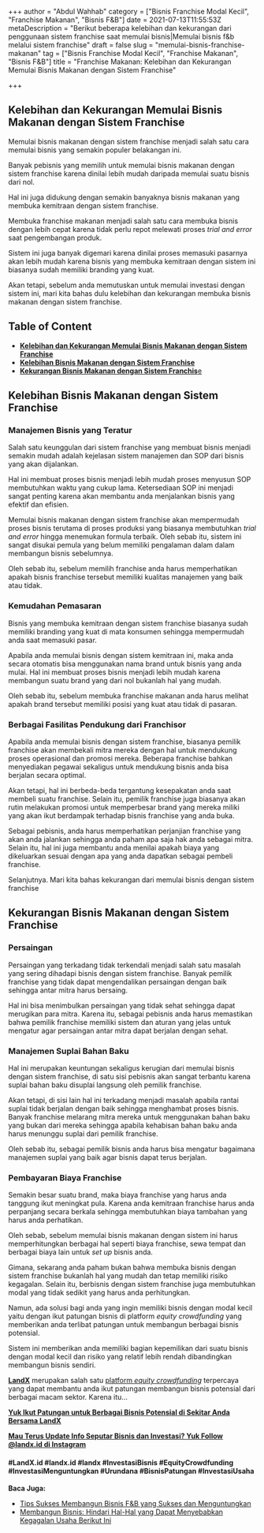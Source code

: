 +++
author = "Abdul Wahhab"
category = ["Bisnis Franchise Modal Kecil", "Franchise Makanan", "Bisnis F&B"]
date = 2021-07-13T11:55:53Z
metaDescription = "Berikut beberapa kelebihan dan kekurangan dari penggunaan sistem franchise saat memulai bisnis|Memulai bisnis f&b melalui sistem franchise"
draft = false
slug = "memulai-bisnis-franchise-makanan"
tag = ["Bisnis Franchise Modal Kecil", "Franchise Makanan", "Bisnis F&B"]
title = "Franchise Makanan: Kelebihan dan Kekurangan Memulai Bisnis Makanan dengan Sistem Franchise"

+++


## Kelebihan dan Kekurangan Memulai Bisnis Makanan dengan Sistem Franchise

Memulai bisnis makanan dengan sistem franchise menjadi salah satu cara memulai bisnis yang semakin populer belakangan ini.

Banyak pebisnis yang memilih untuk memulai bisnis makanan dengan sistem franchise karena dinilai lebih mudah daripada memulai suatu bisnis dari nol.

Hal ini juga didukung dengan semakin banyaknya bisnis makanan yang membuka kemitraan dengan sistem franchise.

Membuka franchise makanan menjadi salah satu cara membuka bisnis dengan lebih cepat karena tidak perlu repot melewati proses _trial and error_ saat pengembangan produk.

Sistem ini juga banyak digemari karena dinilai proses memasuki pasarnya akan lebih mudah karena bisnis yang membuka kemitraan dengan sistem ini biasanya sudah memiliki branding yang kuat.

Akan tetapi, sebelum anda memutuskan untuk memulai investasi dengan sistem ini, mari kita bahas dulu kelebihan dan kekurangan membuka bisnis makanan dengan sistem franchise.

## Table of Content

* **[Kelebihan dan Kekurangan Memulai Bisnis Makanan dengan Sistem Franchise](#kelebihan-dan-kekurangan-memulai-bisnis-makanan-dengan-sistem-franchise)**
* **[Kelebihan Bisnis Makanan dengan Sistem Franchise](#kelebihan-bisnis-makanan-dengan-sistem-franchise)**
* [**Kekurangan Bisnis Makanan dengan Sistem Franchis**e](#kekurangan-bisnis-makanan-dengan-sistem-franchise)

## Kelebihan Bisnis Makanan dengan Sistem Franchise

### Manajemen Bisnis yang Teratur

Salah satu keunggulan dari sistem franchise yang membuat bisnis menjadi semakin mudah adalah kejelasan sistem manajemen dan SOP dari bisnis yang akan dijalankan.

Hal ini membuat proses bisnis menjadi lebih mudah proses menyusun SOP membutuhkan waktu yang cukup lama. Ketersediaan SOP ini menjadi sangat penting karena akan membantu anda menjalankan bisnis yang efektif dan efisien.

Memulai bisnis makanan dengan sistem franchise akan mempermudah proses bisnis terutama di proses produksi yang biasanya membutuhkan _trial and error_ hingga menemukan formula terbaik. Oleh sebab itu, sistem ini sangat disukai pemula yang belum memiliki pengalaman dalam dalam membangun bisnis sebelumnya.

Oleh sebab itu, sebelum memilih franchise anda harus memperhatikan apakah bisnis franchise tersebut memiliki kualitas manajemen yang baik atau tidak.

### Kemudahan Pemasaran

Bisnis yang membuka kemitraan dengan sistem franchise biasanya sudah memiliki branding yang kuat di mata konsumen sehingga mempermudah anda saat memasuki pasar.

Apabila anda memulai bisnis dengan sistem kemitraan ini, maka anda secara otomatis bisa menggunakan nama brand untuk bisnis yang anda mulai. Hal ini membuat proses bisnis menjadi lebih mudah karena membangun suatu brand yang dari nol bukanlah hal yang mudah.

Oleh sebab itu, sebelum membuka franchise makanan anda harus melihat apakah brand tersebut memiliki posisi yang kuat atau tidak di pasaran.

### Berbagai Fasilitas Pendukung dari Franchisor

Apabila anda memulai bisnis dengan sistem franchise, biasanya pemilik franchise akan membekali mitra mereka dengan hal untuk mendukung proses operasional dan promosi mereka. Beberapa franchise bahkan menyediakan pegawai sekaligus untuk mendukung bisnis anda bisa berjalan secara optimal.

Akan tetapi, hal ini berbeda-beda tergantung kesepakatan anda saat membeli suatu franchise. Selain itu, pemilik franchise juga biasanya akan rutin melakukan promosi untuk memperbesar brand yang mereka miliki yang akan ikut berdampak terhadap bisnis franchise yang anda buka.

Sebagai pebisnis, anda harus memperhatikan perjanjian franchise yang akan anda jalankan sehingga anda paham apa saja hak anda sebagai mitra. Selain itu, hal ini juga membantu anda menilai apakah biaya yang dikeluarkan sesuai dengan apa yang anda dapatkan sebagai pembeli franchise.

Selanjutnya. Mari kita bahas kekurangan dari memulai bisnis dengan sistem franchise

## Kekurangan Bisnis Makanan dengan Sistem Franchise

### Persaingan

Persaingan yang terkadang tidak terkendali menjadi salah satu masalah yang sering dihadapi bisnis dengan sistem franchise. Banyak pemilik franchise yang tidak dapat mengendalikan persaingan dengan baik sehingga antar mitra harus bersaing.

Hal ini bisa menimbulkan persaingan yang tidak sehat sehingga dapat merugikan para mitra. Karena itu, sebagai pebisnis anda harus memastikan bahwa pemilik franchise memiliki sistem dan aturan yang jelas untuk mengatur agar persaingan antar mitra dapat berjalan dengan sehat.

### Manajemen Suplai Bahan Baku

Hal ini merupakan keuntungan sekaligus kerugian dari memulai bisnis dengan sistem franchise, di satu sisi pebisnis akan sangat terbantu karena suplai bahan baku disuplai langsung oleh pemilik franchise.

Akan tetapi, di sisi lain hal ini terkadang menjadi masalah apabila rantai suplai tidak berjalan dengan baik sehingga menghambat proses bisnis. Banyak franchise melarang mitra mereka untuk menggunakan bahan baku yang bukan dari mereka sehingga apabila kehabisan bahan baku anda harus menunggu suplai dari pemilik franchise.

Oleh sebab itu, sebagai pemilik bisnis anda harus bisa mengatur bagaimana manajemen suplai yang baik agar bisnis dapat terus berjalan.

### Pembayaran Biaya Franchise

Semakin besar suatu brand, maka biaya franchise yang harus anda tanggung ikut meningkat pula. Karena anda kemitraan franchise harus anda perpanjang secara berkala sehingga membutuhkan biaya tambahan yang harus anda perhatikan.

Oleh sebab, sebelum memulai bisnis makanan dengan sistem ini harus memperhitungkan berbagai hal seperti biaya franchise, sewa tempat dan berbagai biaya lain untuk _set up_ bisnis anda.

Gimana, sekarang anda paham bukan bahwa membuka bisnis dengan sistem franchise bukanlah hal yang mudah dan tetap memiliki risiko kegagalan. Selain itu, berbisnis dengan sistem franchise juga membutuhkan modal yang tidak sedikit yang harus anda perhitungkan.

Namun, ada solusi bagi anda yang ingin memiliki bisnis dengan modal kecil yaitu dengan ikut patungan bisnis di platform _equity crowdfunding_ yang memberikan anda terlibat patungan untuk membangun berbagai bisnis potensial.

Sistem ini memberikan anda memiliki bagian kepemilikan dari suatu bisnis dengan modal kecil dan risiko yang relatif lebih rendah dibandingkan membangun bisnis sendiri.

[**LandX**](https://landx.id/) merupakan salah satu [platform _equity crowdfunding_](https://landx.id/) terpercaya yang dapat membantu anda ikut patungan membangun bisnis potensial dari berbagai macam sektor. Karena itu…

**[Yuk Ikut Patungan untuk Berbagai Bisnis Potensial di Sekitar Anda Bersama LandX](https://landx.id/project/index.html)**

**[Mau Terus Update Info Seputar Bisnis dan Investasi? Yuk Follow @landx.id di Instagram](https://instagram.com/landx.id?utm_medium=copy_link)**

#### #LandX.id    #landx.id    #landx  #InvestasiBisnis    #EquityCrowdfunding    #InvestasiMenguntungkan    #Urundana    #BisnisPatungan    #InvestasiUsaha

**Baca Juga:**

* [Tips Sukses Membangun Bisnis F&B yang Sukses dan Menguntungkan](https://landx.id/blog/memulai-bisnis-f-b/)
* [Membangun Bisnis: Hindari Hal-Hal yang Dapat Menyebabkan Kegagalan Usaha Berikut Ini](https://landx.id/blog/berikut-hal-hal-yang-dapat-menyebabkan-kegagalan-usaha-adalah/)



